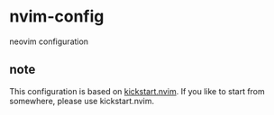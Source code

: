 # nvim-config

neovim configuration

## note

This configuration is based on [kickstart.nvim](https://github.com/nvim-lua/kickstart.nvim).
If you like to start from somewhere, please use kickstart.nvim.
